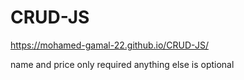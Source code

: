 # CRUD-JS

https://mohamed-gamal-22.github.io/CRUD-JS/

name and price only required anything else is optional
